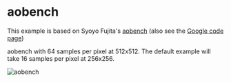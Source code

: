 # aobench

This example is based on Syoyo Fujita's [aobench](https://github.com/syoyo/aobench) (also see
the [Google code page](https://code.google.com/archive/p/aobench/))

aobench with 64 samples per pixel at 512x512. The default example will take 16 samples per pixel
at 256x256.

![aobench](http://i.imgur.com/Teh48Ft.png)


